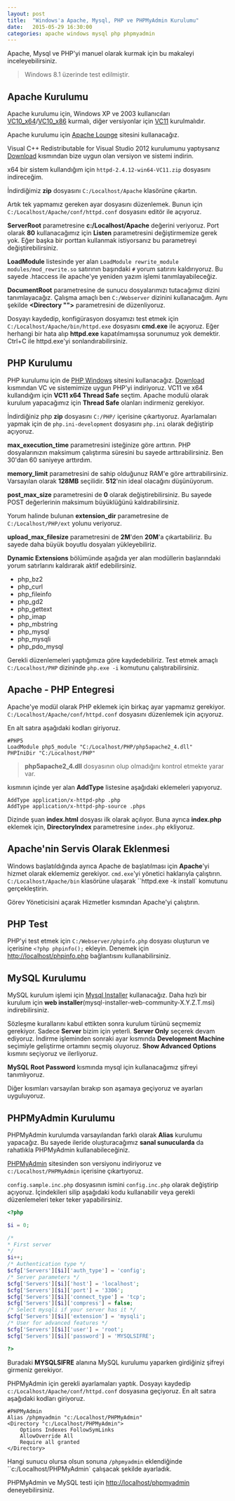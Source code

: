 ```yaml
---
layout: post
title:  "Windows'a Apache, Mysql, PHP ve PHPMyAdmin Kurulumu"
date:   2015-05-29 16:30:00
categories: apache windows mysql php phpmyadmin
---
```


Apache, Mysql ve PHP'yi manuel olarak kurmak için bu makaleyi inceleyebilirsiniz.

> Windows 8.1 üzerinde test edilmiştir.

## Apache Kurulumu

Apache kurulumu için, Windows XP ve 2003 kullanıcıları [VC10_x64](http://www.microsoft.com/download/en/details.aspx?id=13523)/[VC10_x86](http://www.microsoft.com/download/en/details.aspx?id=8328)  kurmalı, diğer versiyonlar için [VC11](http://www.microsoft.com/en-us/download/details.aspx?id=30679) kurulmalıdır.

Apache kurulumu için [Apache Lounge](http://www.apachelounge.com/) sitesini kullanacağız.

Visual C++ Redistributable for Visual Studio 2012 kurulumunu yaptıysanız  [Download](http://www.apachelounge.com/download/) kısmından bize uygun olan versiyon ve sistemi indirin.

x64 bir sistem kullandığım için `httpd-2.4.12-win64-VC11.zip` dosyasını indireceğim.

İndirdiğimiz **zip** dosyasını `C:/Localhost/Apache` klasörüne çıkartın.

Artık tek yapmamız gereken ayar dosyasını düzenlemek. Bunun için `C:/Localhost/Apache/conf/httpd.conf` dosyasını editör ile açıyoruz.

**ServerRoot** parametresine **c:/Localhost/Apache** değerini veriyoruz. Port olarak **80** kullanacağımız için **Listen** parametresini değiştirmemize gerek yok. Eğer başka bir porttan kullanmak istiyorsanız bu parametreyi değiştirebilirsiniz.

**LoadModule** listesinde yer alan `LoadModule rewrite_module modules/mod_rewrite.so` satırının başındaki `#` yorum satırını kaldırıyoruz. Bu sayede .htaccess ile apache'ye yeniden yazım işlemi tanımlayabileceğiz.

**DocumentRoot** parametresine de sunucu dosyalarımızı tutacağımız dizini tanımlayacağız. Çalışma amaçlı ben `C:/Webserver` dizinini kullanacağım. Aynı şekilde **<Directory "">** parametresini de düzenliyoruz.

Dosyayı kaydedip, konfigürasyon dosyamızı test etmek için `C:/Localhost/Apache/bin/httpd.exe` dosyasını **cmd.exe** ile açıyoruz. Eğer herhangi bir hata alıp **httpd.exe** kapatılmamışsa sorunumuz yok demektir. Ctrl+C ile httpd.exe'yi sonlandırabilirsiniz.

## PHP Kurulumu

PHP kurulumu için de [PHP Windows](http://windows.php.net) sitesini kullanacağız. [Download](http://windows.php.net/download/) kısmından VC ve sistemimize uygun PHP'yi indiriyoruz. VC11 ve x64 kullandığım için **VC11 x64 Thread Safe** seçtim. Apache modulü olarak kurulum yapacağımız için **Thread Safe** olanları indirmeniz gerekiyor.

İndirdiğiniz php **zip** dosyasını `C:/PHP/` içerisine çıkartıyoruz. Ayarlamaları yapmak için de `php.ini-development` dosyasını `php.ini` olarak değiştirip açıyoruz.

**max_execution_time** parametresini isteğinize göre arttırın. PHP dosyalarınızın maksimum çalıştırma süresini bu sayede arttırabilirsiniz. Ben 30'dan 60 saniyeye arttırdım.

**memory_limit** parametresini de sahip olduğunuz RAM'e göre arttırabilirsiniz. Varsayılan olarak **128MB** seçilidir. **512**'nin ideal olacağını düşünüyorum.

**post_max_size** parametresini de **0** olarak değiştirebilirsiniz. Bu sayede POST değerlerinin maksimum büyüklüğünü kaldırabilirsiniz.

Yorum halinde bulunan **extension_dir** parametresine de `C:/Localhost/PHP/ext` yolunu veriyoruz.

**upload_max_filesize** parametresini de **2M**'den **20M**'a çıkartabiliriz. Bu sayede daha büyük boyutlu dosyaları yükleyebiliriz.

**Dynamic Extensions** bölümünde aşağıda yer alan modüllerin başlarındaki yorum satırlarını kaldırarak aktif edebilirsiniz.

* php_bz2
* php_curl
* php_fileinfo
* php_gd2
* php_gettext
* php_imap
* php_mbstring
* php_mysql
* php_mysqli
* php_pdo_mysql


Gerekli düzenlemeleri yaptığımıza göre kaydedebiliriz. Test etmek amaçlı `C:/Localhost/PHP` dizininde `php.exe -i` komutunu çalıştırabilirsiniz.

## Apache - PHP Entegresi

Apache'ye modül olarak PHP eklemek için birkaç ayar yapmamız gerekiyor. `C:/Localhost/Apache/conf/httpd.conf` dosyasını düzenlemek için açıyoruz.

En alt satıra aşağıdaki kodları giriyoruz.

~~~
#PHP5
LoadModule php5_module "C:/Localhost/PHP/php5apache2_4.dll"
PHPIniDir "C:/Localhost/PHP"
~~~

> **php5apache2_4.dll** dosyasının olup olmadığını kontrol etmekte yarar var.

**<IfModule mime_module>** kısmının içinde yer alan **AddType** listesine aşağıdaki eklemeleri yapıyoruz.

~~~
AddType application/x-httpd-php .php
AddType application/x-httpd-php-source .phps
~~~

Dizinde şuan **index.html** dosyası ilk olarak açılıyor. Buna ayrıca **index.php** eklemek için, **DirectoryIndex** parametresine `index.php` ekliyoruz.

## Apache'nin Servis Olarak Eklenmesi

Windows başlatıldığında ayrıca Apache de başlatılması için **Apache**'yi hizmet olarak eklememiz gerekiyor. `cmd.exe`'yi yönetici haklarıyla çalıştırın. `C:/Localhost/Apache/bin` klasörüne ulaşarak ``httpd.exe -k install` komutunu gerçekleştirin.

Görev Yöneticisini açarak Hizmetler kısmından Apache'yi çalıştırın.

## PHP Test

PHP'yi test etmek için `C:/Webserver/phpinfo.php` dosyası oluşturun ve içerisine `<?php phpinfo();` ekleyin. Denemek için [http://localhost/phpinfo.php](http://localhost/phpinfo.php) bağlantısını kullanabilirsiniz.

## MySQL Kurulumu

MySQL kurulum işlemi için [Mysql Installer](https://dev.mysql.com/downloads/installer/) kullanacağız. Daha hızlı bir kurulum için **web installer**(mysql-installer-web-community-X.Y.Z.T.msi) indirebilirsiniz.

Sözleşme kurallarını kabul ettikten sonra kurulum türünü seçmemiz gerekiyor. Sadece **Server** bizim için yeterli. **Server Only** seçerek devam ediyoruz. İndirme işleminden sonraki ayar kısmında **Development Machine** seçimiyle geliştirme ortamını seçmiş oluyoruz. **Show Advanced Options** kısmını seçiyoruz ve ilerliyoruz.

**MySQL Root Password** kısmında mysql için kullanacağımız şifreyi tanımlıyoruz.

Diğer kısımları varsayılan bırakıp son aşamaya geçiyoruz ve ayarları uyguluyoruz.

## PHPMyAdmin Kurulumu

PHPMyAdmin kurulumda varsayılandan farklı olarak **Alias** kurulumu yapacağız. Bu sayede ileride oluşturacağımız **sanal sunucularda** da rahatlıkla PHPMyAdmin kullanabileceğiniz.

[PHPMyAdmin](http://www.phpmyadmin.net/home_page/index.php) sitesinden son versiyonu indiriyoruz ve `c:/Localhost/PHPMyAdmin` içerisine çıkartıyoruz.

`config.sample.inc.php` dosyasının ismini `config.inc.php` olarak değiştirip açıyoruz. İçindekileri silip aşağıdaki kodu kullanabilir veya gerekli düzenlemeleri teker teker yapabilirsiniz.

```php
<?php

$i = 0;

/*
* First server
*/
$i++;
/* Authentication type */
$cfg['Servers'][$i]['auth_type'] = 'config';
/* Server parameters */
$cfg['Servers'][$i]['host'] = 'localhost';
$cfg['Servers'][$i]['port'] = '3306';
$cfg['Servers'][$i]['connect_type'] = 'tcp';
$cfg['Servers'][$i]['compress'] = false;
/* Select mysqli if your server has it */
$cfg['Servers'][$i]['extension'] = 'mysqli';
/* User for advanced features */
$cfg['Servers'][$i]['user'] = 'root';
$cfg['Servers'][$i]['password'] = 'MYSQLSIFRE';

?>
```

Buradaki **MYSQLSIFRE** alanına MySQL kurulumu yaparken girdiğiniz şifreyi girmeniz gerekiyor.

PHPMyAdmin için gerekli ayarlamaları yaptık. Dosyayı kaydedip `c:/Localhost/Apache/conf/httpd.conf` dosyasına geçiyoruz. En alt satıra aşağıdaki kodları giriyoruz.

~~~
#PHPMyAdmin
Alias /phpmyadmin "c:/Localhost/PHPMyAdmin"
<Directory "c:/Localhost/PHPMyAdmin">
    Options Indexes FollowSymLinks
    AllowOverride All
    Require all granted
</Directory>
~~~

Hangi sunucu olursa olsun sonuna `/phpmyadmin` eklendiğinde ``c:/Localhost/PHPMyAdmin` çalışacak şekilde ayarladık.

PHPMyAdmin ve MySQL testi için [http://localhost/phpmyadmin](http://localhost/phpmyadmin) deneyebilirsiniz.